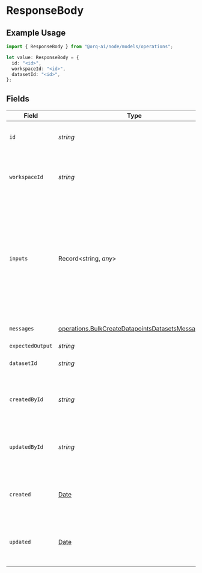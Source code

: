 # ResponseBody

## Example Usage

```typescript
import { ResponseBody } from "@orq-ai/node/models/operations";

let value: ResponseBody = {
  id: "<id>",
  workspaceId: "<id>",
  datasetId: "<id>",
};
```

## Fields

| Field                                                                                                                                          | Type                                                                                                                                           | Required                                                                                                                                       | Description                                                                                                                                    |
| ---------------------------------------------------------------------------------------------------------------------------------------------- | ---------------------------------------------------------------------------------------------------------------------------------------------- | ---------------------------------------------------------------------------------------------------------------------------------------------- | ---------------------------------------------------------------------------------------------------------------------------------------------- |
| `id`                                                                                                                                           | *string*                                                                                                                                       | :heavy_check_mark:                                                                                                                             | The unique identifier of the dataset item                                                                                                      |
| `workspaceId`                                                                                                                                  | *string*                                                                                                                                       | :heavy_check_mark:                                                                                                                             | The unique identifier of the workspace it belongs to                                                                                           |
| `inputs`                                                                                                                                       | Record<string, *any*>                                                                                                                          | :heavy_minus_sign:                                                                                                                             | The inputs of the dataset. Key value pairs where the key is the input name and the value is the input value. Nested objects are not supported. |
| `messages`                                                                                                                                     | [operations.BulkCreateDatapointsDatasetsMessages](../../models/operations/bulkcreatedatapointsdatasetsmessages.md)[]                           | :heavy_minus_sign:                                                                                                                             | The prompt template messages                                                                                                                   |
| `expectedOutput`                                                                                                                               | *string*                                                                                                                                       | :heavy_minus_sign:                                                                                                                             | N/A                                                                                                                                            |
| `datasetId`                                                                                                                                    | *string*                                                                                                                                       | :heavy_check_mark:                                                                                                                             | The unique identifier of the dataset                                                                                                           |
| `createdById`                                                                                                                                  | *string*                                                                                                                                       | :heavy_minus_sign:                                                                                                                             | The unique identifier of the user who created the dataset                                                                                      |
| `updatedById`                                                                                                                                  | *string*                                                                                                                                       | :heavy_minus_sign:                                                                                                                             | The unique identifier of the user who last updated the dataset                                                                                 |
| `created`                                                                                                                                      | [Date](https://developer.mozilla.org/en-US/docs/Web/JavaScript/Reference/Global_Objects/Date)                                                  | :heavy_minus_sign:                                                                                                                             | The date and time the resource was created                                                                                                     |
| `updated`                                                                                                                                      | [Date](https://developer.mozilla.org/en-US/docs/Web/JavaScript/Reference/Global_Objects/Date)                                                  | :heavy_minus_sign:                                                                                                                             | The date and time the resource was last updated                                                                                                |